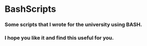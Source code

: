 # BashScripts

### Some scripts that I wrote for the university using BASH. 
### I hope you like it and find this useful for you. 
